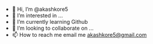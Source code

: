 - 👋 Hi, I’m @akashkore5
- 👀 I’m interested in ...
- 🌱 I’m currently learning Github
- 💞️ I’m looking to collaborate on ...
- 📫 How to reach me email me akashkore5@gmail.com

<!---
akashkore5/akashkore5 is a ✨ special ✨ repository because its `README.md` (this file) appears on your GitHub profile.
You can click the Preview link to take a look at your changes.
--->
